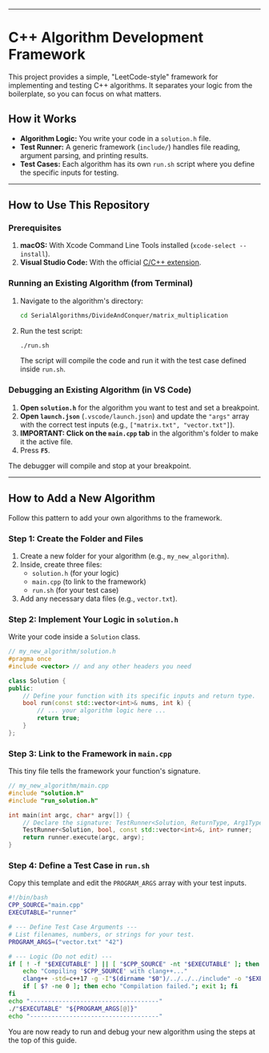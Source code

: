 
---

# C++ Algorithm Development Framework

This project provides a simple, "LeetCode-style" framework for implementing and testing C++ algorithms. It separates your logic from the boilerplate, so you can focus on what matters.

## How it Works

-   **Algorithm Logic:** You write your code in a `solution.h` file.
-   **Test Runner:** A generic framework (`include/`) handles file reading, argument parsing, and printing results.
-   **Test Cases:** Each algorithm has its own `run.sh` script where you define the specific inputs for testing.

---

## How to Use This Repository

### Prerequisites

1.  **macOS:** With Xcode Command Line Tools installed (`xcode-select --install`).
2.  **Visual Studio Code:** With the official [C/C++ extension](https://marketplace.visualstudio.com/items?itemName=ms-vscode.cpptools).

### Running an Existing Algorithm (from Terminal)

1.  Navigate to the algorithm's directory:
    ```bash
    cd SerialAlgorithms/DivideAndConquer/matrix_multiplication
    ```
2.  Run the test script:
    ```bash
    ./run.sh
    ```
    The script will compile the code and run it with the test case defined inside `run.sh`.

### Debugging an Existing Algorithm (in VS Code)

1.  **Open `solution.h`** for the algorithm you want to test and set a breakpoint.
2.  **Open `launch.json`** (`.vscode/launch.json`) and update the `"args"` array with the correct test inputs (e.g., `["matrix.txt", "vector.txt"]`).
3.  **IMPORTANT: Click on the `main.cpp` tab** in the algorithm's folder to make it the active file.
4.  Press **`F5`**.

The debugger will compile and stop at your breakpoint.

---


## How to Add a New Algorithm

Follow this pattern to add your own algorithms to the framework.

### Step 1: Create the Folder and Files

1.  Create a new folder for your algorithm (e.g., `my_new_algorithm`).
2.  Inside, create three files:
    -   `solution.h` (for your logic)
    -   `main.cpp` (to link to the framework)
    -   `run.sh` (for your test case)
3.  Add any necessary data files (e.g., `vector.txt`).

### Step 2: Implement Your Logic in `solution.h`

Write your code inside a `Solution` class.

```cpp
// my_new_algorithm/solution.h
#pragma once
#include <vector> // and any other headers you need

class Solution {
public:
    // Define your function with its specific inputs and return type.
    bool run(const std::vector<int>& nums, int k) {
        // ... your algorithm logic here ...
        return true;
    }
};
```

### Step 3: Link to the Framework in `main.cpp`

This tiny file tells the framework your function's signature.

```cpp
// my_new_algorithm/main.cpp
#include "solution.h"
#include "run_solution.h"

int main(int argc, char* argv[]) {
    // Declare the signature: TestRunner<Solution, ReturnType, Arg1Type, ...>
    TestRunner<Solution, bool, const std::vector<int>&, int> runner;
    return runner.execute(argc, argv);
}
```

### Step 4: Define a Test Case in `run.sh`

Copy this template and edit the `PROGRAM_ARGS` array with your test inputs.

```bash
#!/bin/bash
CPP_SOURCE="main.cpp"
EXECUTABLE="runner"

# --- Define Test Case Arguments ---
# List filenames, numbers, or strings for your test.
PROGRAM_ARGS=("vector.txt" "42")

# --- Logic (Do not edit) ---
if [ ! -f "$EXECUTABLE" ] || [ "$CPP_SOURCE" -nt "$EXECUTABLE" ]; then
    echo "Compiling '$CPP_SOURCE' with clang++..."
    clang++ -std=c++17 -g -I"$(dirname "$0")/../../../include" -o "$EXECUTABLE" "$CPP_SOURCE"
    if [ $? -ne 0 ]; then echo "Compilation failed."; exit 1; fi
fi
echo "------------------------------------"
./"$EXECUTABLE" "${PROGRAM_ARGS[@]}"
echo "------------------------------------"
```

You are now ready to run and debug your new algorithm using the steps at the top of this guide.